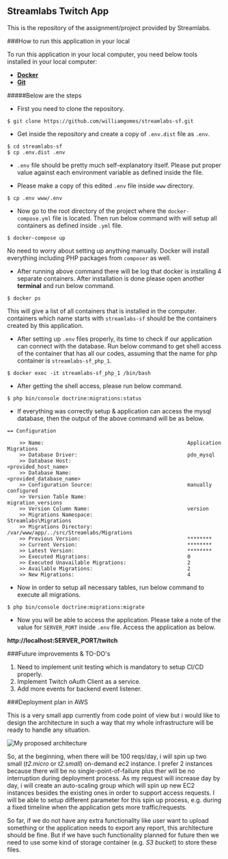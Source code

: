 ## Streamlabs Twitch App

This is the repository of the assignment/project provided by Streamlabs.

###How to run this application in your local

To run this application in your local computer, you need below tools installed in your local computer:

* **[Docker](https://www.docker.com/get-started/)**
* **[Git](https://desktop.github.com)**


#####Below are the steps

* First you need to clone the repository.
```
$ git clone https://github.com/williamgomes/streamlabs-sf.git
```

* Get inside the repository and create a copy of `.env.dist` file as `.env`.
```
$ cd streamlabs-sf
$ cp .env.dist .env
```

* `.env` file should be pretty much self-explanatory itself. Please put proper value against each environment variable as defined inside the file.

* Please make a copy of this edited `.env` file inside `www` directory.
```
$ cp .env www/.env
```

* Now go to the root directory of the project where the `docker-compose.yml` file is located. Then run below command with will setup all containers as defined inside `.yml` file.
```
$ docker-compose up
```
No need to worry about setting up anything manually. Docker will install everything including PHP packages from `composer` as well.

* After running above command there will be log that docker is installing 4 separate containers. After installation is done please open another **terminal** and run below command.
```
$ docker ps
```
This will give a list of all containers that is installed in the computer. containers which name starts with `streamlabs-sf` should be the containers created by this application.

* After setting up `.env` files properly, its time to check if our application can connect with the database. Run below command to get shell access of the container that has all our codes, assuming that the name for php container is `streamlabs-sf_php_1`.
```
$ docker exec -it streamlabs-sf_php_1 /bin/bash
```

* After getting the shell access, please run below command.
```
$ php bin/console doctrine:migrations:status
```

* If everything was correctly setup & application can access the mysql database, then the output of the above command will be as below.
```
== Configuration

    >> Name:                                               Application Migrations
    >> Database Driver:                                    pdo_mysql
    >> Database Host:                                      <provided_host_name>
    >> Database Name:                                      <provided_database_name>
    >> Configuration Source:                               manually configured
    >> Version Table Name:                                 migration_versions
    >> Version Column Name:                                version
    >> Migrations Namespace:                               Streamlabs\Migrations
    >> Migrations Directory:                               /var/www/app/../src/Streamlabs/Migrations
    >> Previous Version:                                   ********
    >> Current Version:                                    ********
    >> Latest Version:                                     ********
    >> Executed Migrations:                                0
    >> Executed Unavailable Migrations:                    2
    >> Available Migrations:                               2
    >> New Migrations:                                     4
```

* Now in order to setup all necessary tables, run below command to execute all migrations. 
```
$ php bin/console doctrine:migrations:migrate
```

* Now you will be able to access the application. Please take a note of the value for `SERVER_PORT` inside `.env` file. Access the application as below.

**http://localhost:SERVER_PORT/twitch**


###Future improvements & TO-DO's

1. Need to implement unit testing which is mandatory to setup CI/CD properly.
2. Implement Twitch oAuth Client as a service.
3. Add more events for backend event listener.


###Deployment plan in AWS

This is a very small app currently from code point of view but i would like to design the architecture in such a way that my whole infrastructure will be ready to handle any situation.

![My proposed architecture](https://drive.google.com/open?id=1Vs2C9x1s53xtWfQeoFwYWpg2Tu5kLPMh)

So, at the beginning, when there will be 100 reqs/day, i will spin up two small (_t2.micro_ or _t2.small_) on-demand ec2 instance. I prefer 2 instances because there will be no single-point-of-failure plus ther will be no interruption during deployment process. As my request will increase day by day, i will create an auto-scaling group which will spin up new EC2 instances besides the existing ones in order to support access requests. I will be able to setup different parameter for this spin up process, e.g. during a fixed timeline when the application gets more traffic/requests.

So far, if we do not have any extra functionality like user want to upload something or the application needs to export any report, this architecture should be fine. But if we have such functionality planned for future then we need to use some kind of storage container (e.g. _S3 bucket_) to store these files.